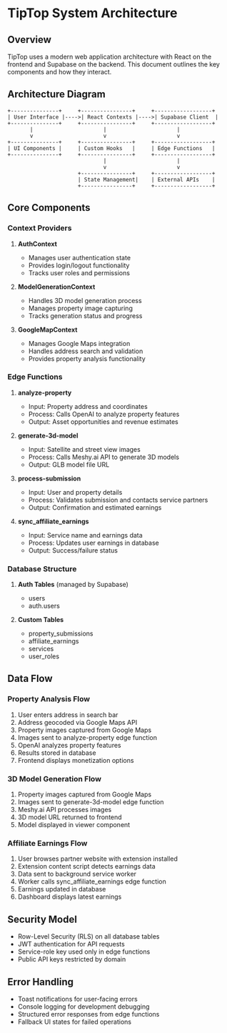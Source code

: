 
# TipTop System Architecture

## Overview

TipTop uses a modern web application architecture with React on the frontend and Supabase on the backend. This document outlines the key components and how they interact.

## Architecture Diagram

```
+---------------+     +----------------+     +------------------+
| User Interface |---->| React Contexts |---->| Supabase Client  |
+---------------+     +----------------+     +------------------+
       |                      |                      |
       v                      v                      v
+---------------+     +----------------+     +------------------+
| UI Components |     | Custom Hooks   |     | Edge Functions   |
+---------------+     +----------------+     +------------------+
                              |                      |
                              v                      v
                      +----------------+     +------------------+
                      | State Management|    | External APIs    |
                      +----------------+     +------------------+
```

## Core Components

### Context Providers

1. **AuthContext**
   - Manages user authentication state
   - Provides login/logout functionality
   - Tracks user roles and permissions

2. **ModelGenerationContext**
   - Handles 3D model generation process
   - Manages property image capturing
   - Tracks generation status and progress

3. **GoogleMapContext**
   - Manages Google Maps integration
   - Handles address search and validation
   - Provides property analysis functionality

### Edge Functions

1. **analyze-property**
   - Input: Property address and coordinates
   - Process: Calls OpenAI to analyze property features
   - Output: Asset opportunities and revenue estimates

2. **generate-3d-model**
   - Input: Satellite and street view images
   - Process: Calls Meshy.ai API to generate 3D models
   - Output: GLB model file URL

3. **process-submission**
   - Input: User and property details
   - Process: Validates submission and contacts service partners
   - Output: Confirmation and estimated earnings

4. **sync_affiliate_earnings**
   - Input: Service name and earnings data
   - Process: Updates user earnings in database
   - Output: Success/failure status

### Database Structure

1. **Auth Tables** (managed by Supabase)
   - users
   - auth.users

2. **Custom Tables**
   - property_submissions
   - affiliate_earnings
   - services
   - user_roles

## Data Flow

### Property Analysis Flow

1. User enters address in search bar
2. Address geocoded via Google Maps API
3. Property images captured from Google Maps
4. Images sent to analyze-property edge function
5. OpenAI analyzes property features
6. Results stored in database
7. Frontend displays monetization options

### 3D Model Generation Flow

1. Property images captured from Google Maps
2. Images sent to generate-3d-model edge function
3. Meshy.ai API processes images
4. 3D model URL returned to frontend
5. Model displayed in viewer component

### Affiliate Earnings Flow

1. User browses partner website with extension installed
2. Extension content script detects earnings data
3. Data sent to background service worker
4. Worker calls sync_affiliate_earnings edge function
5. Earnings updated in database
6. Dashboard displays latest earnings

## Security Model

- Row-Level Security (RLS) on all database tables
- JWT authentication for API requests
- Service-role key used only in edge functions
- Public API keys restricted by domain

## Error Handling

- Toast notifications for user-facing errors
- Console logging for development debugging
- Structured error responses from edge functions
- Fallback UI states for failed operations
